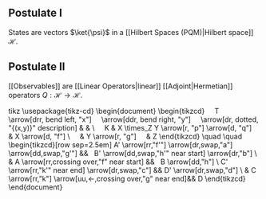 ## Postulate I
States are vectors $\ket{\psi}$ in a [[Hilbert Spaces (PQM)|Hilbert space]] $\mathcal{H}$.
## Postulate II
[[Observables]] are [[Linear Operators|linear]] [[Adjoint|Hermetian]] operators $Q:\mathcal{H}\to \mathcal{H}$.

tikz \usepackage{tikz-cd} \begin{document} \begin{tikzcd}     T     \arrow[drr, bend left, "x"]     \arrow[ddr, bend right, "y"]     \arrow[dr, dotted, "{(x,y)}" description] & & \\     K & X \times_Z Y \arrow[r, "p"] \arrow[d, "q"]     & X \arrow[d, "f"] \\     & Y \arrow[r, "g"]     & Z \end{tikzcd} \quad \quad \begin{tikzcd}[row sep=2.5em] A' \arrow[rr,"f'"] \arrow[dr,swap,"a"] \arrow[dd,swap,"g'"] &&   B' \arrow[dd,swap,"h'" near start] \arrow[dr,"b"] \\ & A \arrow[rr,crossing over,"f" near start] &&   B \arrow[dd,"h"] \\ C' \arrow[rr,"k'" near end] \arrow[dr,swap,"c"] && D' \arrow[dr,swap,"d"] \\ & C \arrow[rr,"k"] \arrow[uu,<-,crossing over,"g" near end]&& D \end{tikzcd} \end{document}
